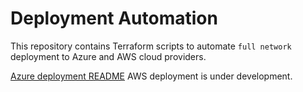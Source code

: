 # Deployment Automation

This repository contains Terraform scripts to automate `full network` deployment to
Azure and AWS cloud providers.

[Azure deployment README](azure/README.md)
AWS deployment is under development.